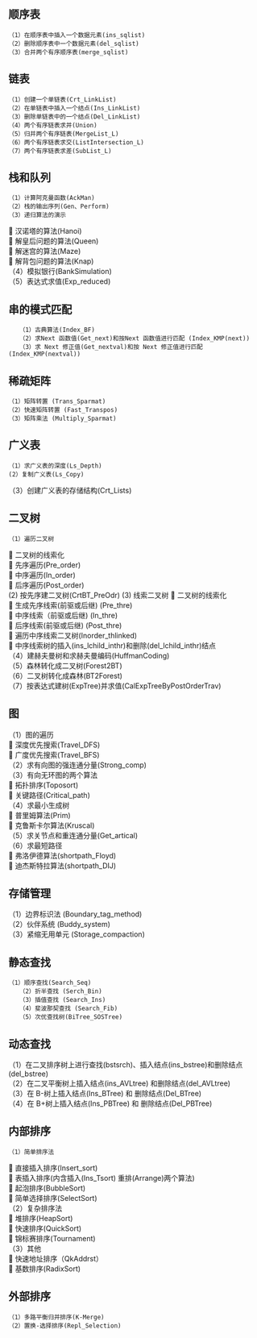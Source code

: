 ## 顺序表
	（1）在顺序表中插入一个数据元素(ins_sqlist)  
  	（2）删除顺序表中一个数据元素(del_sqlist)  
    （3）合并两个有序顺序表(merge_sqlist)  
## 链表
	（1）创建一个单链表(Crt_LinkList)  
    （2）在单链表中插入一个结点(Ins_LinkList)  
    （3）删除单链表中的一个结点(Del_LinkList)  
    （4）两个有序链表求并(Union)  
    （5）归并两个有序链表(MergeList_L)  
    （6）两个有序链表求交(ListIntersection_L)  
    （7）两个有序链表求差(SubList_L)  
## 栈和队列
    （1）计算阿克曼函数(AckMan)  
    （2）栈的输出序列(Gen、Perform)  
    （3）递归算法的演示  
	汉诺塔的算法(Hanoi)  
	解皇后问题的算法(Queen)  
	解迷宫的算法(Maze)  
	解背包问题的算法(Knap)  
       （4）模拟银行(BankSimulation)  
       （5）表达式求值(Exp_reduced)  
## 串的模式匹配
       （1）古典算法(Index_BF)  
       （2）求Next 函数值(Get_next)和按Next 函数值进行匹配 (Index_KMP(next))  
       （3）求 Next 修正值(Get_nextval)和按 Next 修正值进行匹配(Index_KMP(nextval))  
## 稀疏矩阵
	（1）矩阵转置 (Trans_Sparmat)  
    （2）快速矩阵转置 (Fast_Transpos)  
    （3）矩阵乘法 (Multiply_Sparmat)  
## 广义表
	（1）求广义表的深度(Ls_Depth)  
    (2）复制广义表(Ls_Copy)  
   （3）创建广义表的存储结构(Crt_Lists)  
## 二叉树
	（1）遍历二叉树  
	二叉树的线索化  
	先序遍历(Pre_order)  
	中序遍历(In_order)  
	后序遍历(Post_order)  
    (2) 按先序建二叉树(CrtBT_PreOdr) 
 (3) 线索二叉树
	二叉树的线索化  
	生成先序线索(前驱或后继) (Pre_thre)  
	中序线索（前驱或后继) (In_thre)  
	后序线索(前驱或后继) (Post_thre)  
	遍历中序线索二叉树(Inorder_thlinked)  
	中序线索树的插入(ins_lchild_inthr)和删除(del_lchild_inthr)结点  
       （4）建赫夫曼树和求赫夫曼编码(HuffmanCoding)  
       （5）森林转化成二叉树(Forest2BT)  
       （6）二叉树转化成森林(BT2Forest)  
       （7）按表达式建树(ExpTree)并求值(CalExpTreeByPostOrderTrav)  
## 	图
   （1）图的遍历  
	深度优先搜索(Travel_DFS)  
	广度优先搜索(Travel_BFS)  
       （2）求有向图的强连通分量(Strong_comp)  
       （3）有向无环图的两个算法  
	拓扑排序(Toposort)  
	关键路径(Critical_path)  
       （4）求最小生成树  
	普里姆算法(Prim)  
	克鲁斯卡尔算法(Kruscal)  
       （5）求关节点和重连通分量(Get_artical)  
       （6）求最短路径  
	弗洛伊德算法(shortpath_Floyd)  
	迪杰斯特拉算法(shortpath_DIJ)  
## 	存储管理
   （1）边界标识法 (Boundary_tag_method)  
       （2）伙伴系统 (Buddy_system)  
       （3）紧缩无用单元 (Storage_compaction)  
## 静态查找
	（1）顺序查找(Search_Seq)  
       （2）折半查找 (Serch_Bin)  
       （3）插值查找 (Search_Ins)  
       （4）斐波那契查找 (Search_Fib)  
       （5）次优查找树(BiTree_SOSTree)  
## 动态查找
   （1）在二叉排序树上进行查找(bstsrch)、插入结点(ins_bstree)和删除结点(del_bstree)  
       （2）在二叉平衡树上插入结点(ins_AVLtree) 和删除结点(del_AVLtree)  
       （3）在 B-树上插入结点(Ins_BTree) 和 删除结点(Del_BTree)  
       （4）在 B+树上插入结点(Ins_PBTree) 和 删除结点(Del_PBTree)  
## 内部排序  
	（1）简单排序法  
	直接插入排序(Insert_sort)  
	表插入排序(内含插入(Ins_Tsort)  重排(Arrange)两个算法)  
	起泡排序(BubbleSort)  
	简单选择排序(SelectSort)  
       （2）复杂排序法  
	堆排序(HeapSort)  
	快速排序(QuickSort)   
	锦标赛排序(Tournament)   
       （3）其他  
	快速地址排序（QkAddrst）  
	基数排序(RadixSort)  
##	外部排序
	（1）多路平衡归并排序(K-Merge)  
    （2）置换-选择排序(Repl_Selection)  

